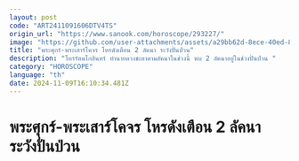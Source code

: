 ```yaml
---
layout: post
code: "ART2411091606DTV4TS"
origin_url: "https://www.sanook.com/horoscope/293227/"
image: "https://github.com/user-attachments/assets/a29bb62d-8ece-40ed-8a8b-208e9b36542a"
title: "พระศุกร์-พระเสาร์โคจร โหรดังเตือน 2 ลัคนา ระวังปั่นป่วน"
description: "โหรรัตนโกสินทร์ ทำนายดวงชะตาตามลัคนาในช่วงนี้ พบ 2 ลัคนาอยู่ในช่วงปั่นป่วน "
category: "HOROSCOPE"
language: "th"
date: 2024-11-09T16:10:34.481Z
---
```


# พระศุกร์-พระเสาร์โคจร โหรดังเตือน 2 ลัคนา ระวังปั่นป่วน